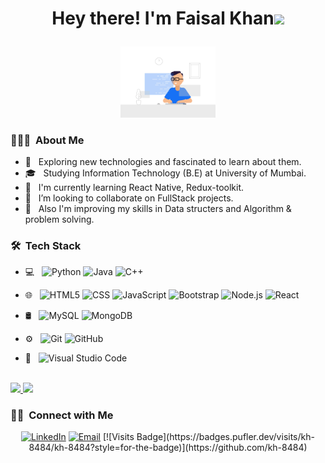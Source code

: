 <h1><p align="center">Hey there! I'm Faisal Khan<img src="https://media.giphy.com/media/hvRJCLFzcasrR4ia7z/giphy.gif" width="35px"></h1></p>

<p align="center"><img src="https://github.com/mubeenpatel99/mubeenpatel99/raw/main/life.gif?raw=true" width="30%"></p>

<h3> 👨🏻‍💻 &nbsp;About Me </h3>

- 🤔 &nbsp; Exploring new technologies and fascinated to learn about them.
- 🎓 &nbsp; Studying Information Technology (B.E) at University of Mumbai.
- 🌱 &nbsp; I'm currently learning React Native, Redux-toolkit.
- 👯 &nbsp; I’m looking to collaborate on FullStack projects.
- 💼 &nbsp; Also I'm improving my skills in Data structers and Algorithm & problem solving.

<h3> 🛠 &nbsp;Tech Stack</h3>

- 💻 &nbsp;
  ![Python](https://img.shields.io/badge/-Python-333333?style=flat&logo=python)
  ![Java](https://img.shields.io/badge/-Java-333333?style=flat&logo=Java&logoColor=007396)
  ![C++](https://img.shields.io/badge/-C++-333333?style=flat&logo=C%2B%2B&logoColor=00599C)

- 🌐 &nbsp;
  ![HTML5](https://img.shields.io/badge/-HTML5-333333?style=flat&logo=HTML5)
  ![CSS](https://img.shields.io/badge/-CSS-333333?style=flat&logo=CSS3&logoColor=1572B6)
  ![JavaScript](https://img.shields.io/badge/-JavaScript-333333?style=flat&logo=javascript)
  ![Bootstrap](https://img.shields.io/badge/-Bootstrap-333333?style=flat&logo=bootstrap&logoColor=563D7C)
  ![Node.js](https://img.shields.io/badge/-Node.js-333333?style=flat&logo=node.js)
  ![React](https://img.shields.io/badge/-React-333333?style=flat&logo=react)
- 🛢 &nbsp;
  ![MySQL](https://img.shields.io/badge/-MySQL-333333?style=flat&logo=mysql)
  ![MongoDB](https://img.shields.io/badge/-MongoDB-333333?style=flat&logo=mongodb)
- ⚙️ &nbsp;
  ![Git](https://img.shields.io/badge/-Git-333333?style=flat&logo=git)
  ![GitHub](https://img.shields.io/badge/-GitHub-333333?style=flat&logo=github)

- 🔧 &nbsp;
  ![Visual Studio Code](https://img.shields.io/badge/-Visual%20Studio%20Code-333333?style=flat&logo=visual-studio-code&logoColor=007ACC)

<br/>

<a href="https://github.com/AVS1508">
  <img height="180em" src="https://github-readme-stats.vercel.app/api?username=kh-8484&theme=buefy&show_icons=true" />
  <img height="180em" src="https://github-readme-stats.vercel.app/api/top-langs/?username=kh-8484&theme=buefy&layout=compact" />
</a>

<br/>

<h3> 🤝🏻 &nbsp;Connect with Me </h3>

<p align="center">
<a href="https://www.linkedin.com/in/faisal-khan-76252a1b0/"><img alt="LinkedIn" src="https://img.shields.io/badge/LinkedIn-Faisal%20Khan-blue?style=flat-square&logo=linkedin"></a>
<a href="mailto:faisalkh.8484@gmail.com"><img alt="Email" src="https://img.shields.io/badge/Email-faisalkh.8484-blue?style=flat-square&logo=gmail"></a>
[![Visits Badge](https://badges.pufler.dev/visits/kh-8484/kh-8484?style=for-the-badge)](https://github.com/kh-8484)
</p>

